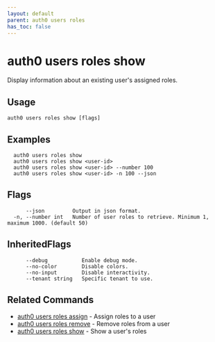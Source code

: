 ```yaml
---
layout: default
parent: auth0 users roles
has_toc: false
---
```

# auth0 users roles show

Display information about an existing user's assigned roles.

## Usage
```
auth0 users roles show [flags]
```

## Examples

```
  auth0 users roles show
  auth0 users roles show <user-id>
  auth0 users roles show <user-id> --number 100
  auth0 users roles show <user-id> -n 100 --json
```


## Flags

```
      --json         Output in json format.
  -n, --number int   Number of user roles to retrieve. Minimum 1, maximum 1000. (default 50)
```


## InheritedFlags

```
      --debug           Enable debug mode.
      --no-color        Disable colors.
      --no-input        Disable interactivity.
      --tenant string   Specific tenant to use.
```


## Related Commands

- [auth0 users roles assign](auth0_users_roles_assign.md) - Assign roles to a user
- [auth0 users roles remove](auth0_users_roles_remove.md) - Remove roles from a user
- [auth0 users roles show](auth0_users_roles_show.md) - Show a user's roles


